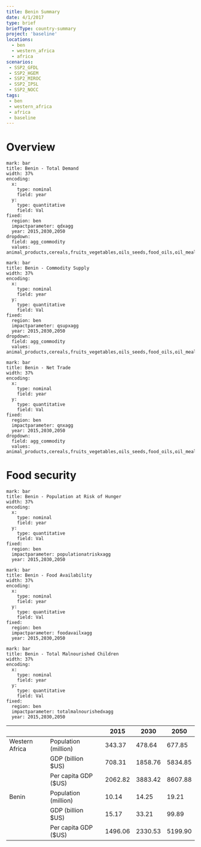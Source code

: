 ```yaml
---
title: Benin Summary
date: 4/1/2017
type: brief
briefType: country-summary
project: 'baseline'
locations:
  - ben
  - western_africa
  - africa
scenarios:
 - SSP2_GFDL
 - SSP2_HGEM
 - SSP2_MIROC
 - SSP2_IPSL
 - SSP2_NOCC
tags:
 - ben
 - western_africa
 - africa
 - baseline
---
```

# Overview 

```chart
mark: bar
title: Benin - Total Demand
width: 37%
encoding:
  x:
    type: nominal
    field: year
  y:
    type: quantitative
    field: Val
fixed:
  region: ben
  impactparameter: qdxagg
  year: 2015,2030,2050
dropdown:
  field: agg_commodity
  values: animal_products,cereals,fruits_vegetables,oils_seeds,food_oils,oil_meals,other,pulses,roots_tubers,sugar
```

```chart
mark: bar
title: Benin - Commodity Supply
width: 37%
encoding:
  x:
    type: nominal
    field: year
  y:
    type: quantitative
    field: Val
fixed:
  region: ben
  impactparameter: qsupxagg
  year: 2015,2030,2050
dropdown:
  field: agg_commodity
  values: animal_products,cereals,fruits_vegetables,oils_seeds,food_oils,oil_meals,other,pulses,roots_tubers,sugar
```

```chart
mark: bar
title: Benin - Net Trade
width: 37%
encoding:
  x:
    type: nominal
    field: year
  y:
    type: quantitative
    field: Val
fixed:
  region: ben
  impactparameter: qnxagg
  year: 2015,2030,2050
dropdown:
  field: agg_commodity
  values: animal_products,cereals,fruits_vegetables,oils_seeds,food_oils,oil_meals,other,pulses,roots_tubers,sugar
```

# Food security

```chart
mark: bar
title: Benin - Population at Risk of Hunger
width: 37%
encoding:
  x:
    type: nominal
    field: year
  y:
    type: quantitative
    field: Val
fixed:
  region: ben
  impactparameter: populationatriskxagg
  year: 2015,2030,2050
```

```chart
mark: bar
title: Benin - Food Availability
width: 37%
encoding:
  x:
    type: nominal
    field: year
  y:
    type: quantitative
    field: Val
fixed:
  region: ben
  impactparameter: foodavailxagg
  year: 2015,2030,2050
```

```chart
mark: bar
title: Benin - Total Malnourished Children
width: 37%
encoding:
  x:
    type: nominal
    field: year
  y:
    type: quantitative
    field: Val
fixed:
  region: ben
  impactparameter: totalmalnourishedxagg
  year: 2015,2030,2050
```

|   |   | 2015 | 2030 | 2050 |
|---|---|---|---|---|
| Western Africa | Population (million) | 343.37 | 478.64 | 677.85 |
|  | GDP (billion $US) | 708.31 | 1858.76 | 5834.85 |
|  | Per capita GDP ($US) | 2062.82 | 3883.42 | 8607.88 |
| Benin | Population (million) | 10.14 | 14.25 | 19.21 |
|  | GDP (billion $US) | 15.17 | 33.21 | 99.89 |
|  | Per capita GDP ($US) | 1496.06| 2330.53| 5199.90|